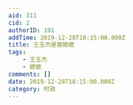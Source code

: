 ```yaml
---
aid: 311
cid: 2
authorID: 191
addTime: 2019-12-28T18:15:00.000Z
title: 王玉杰是蓉嬷嬷
tags:
    - 王玉杰
    - 嬷嬷
comments: []
date: 2019-12-28T18:15:00.000Z
category: 时政
---
```



